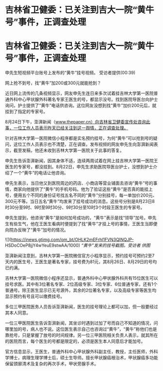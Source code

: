 # 吉林省卫健委：已关注到吉大一院“黄牛号”事件，正调查处理

# 吉林省卫健委：已关注到吉大一院“黄牛号”事件，正调查处理

申先生短视频平台账号上发布的“黄牛”挂号视频。 受访者提供(00:39)

网上抢不到号，找“黄牛”加200或300元就能抢到？

近日网上流传的几条视频显示，网友申先生连日来多次试着挂吉林大学第一医院普通外科中心甲状腺外科著名专家王医生的号，都显示没号。找到医院导医台向护士询问，护士提供了“黄牛”电话供咨询。这位网友没想到找“黄牛”加价200元后，就挂到了指定的专家号。

8月24日下午，澎湃新闻（www.thepaper.cn）向吉林省卫健委宣传处咨询此事，一位工作人员表示昨天已经关注到这一舆情，正在调查处理。

针对吉林大学第一医院微信小程序都是实名预约挂号，为何“黄牛”可以抢到号的疑问，这位工作人员表示也不清楚，正在调查。发布视频的网友申先生向澎湃新闻表示，截至发稿，他还未收到吉林大学第一医院关于此事的答复。

申先生告诉澎湃新闻，因其身体不适，连续两周试着在网上挂吉林大学第一医院王医生的专家号，都没挂到。8月22日，申先生求助医院导医台护士，没想到护士介绍了一个“黄牛”的电话让他咨询。

申先生表示，当日他又到医院周边的药店、小商店等营业铺面去咨询“黄牛”号的事情，商家向他提供了“黄牛”的手机号码。他为了验证这些“黄牛”是否真的能挂上号，便用五个不同的身份证号找五名不同的“黄牛”分别挂号，每一单加价200元、300元不等。当日五名“黄牛”均发来了挂号成功的消息。这些号分别是8月23日8时30分至9时、9时至9时30分、9时30分至10时3个时段王医生的专家号。

申先生提到，他咨询“黄牛”是如何加号成功的，“黄牛”表示是找“领导”加号。申先生有些生气，他在王医生看病时便提到了找“黄牛”才挂上号的事情，王医生当即便向院办反映了“黄牛”加号的情况。

![](https://inews.gtimg.com/om_bt/OHLK2mEFrhl1FVN3QINQJP-
HSDoCOeP8jjY4wYeuE9stwAA/1000) _“黄牛”发来的挂号截图。受访者 供图_

澎湃新闻注意到，吉林大学第一医院微信官方小程序显示，预约挂号可预约2至7天内的医生号，王医生是著名专家，挂号费为81元，其8月26日、8月29日的号均已约满。

吉林大学第一医院微信小程序还显示，普通外科中心甲状腺外科共有15位医生可以挂号求医。其中有3位著名专家、2位高级专家、3位专家、6位普通专家，还有1个普通号。除王医生显示已无号源外，其余的2位著名专家，以及高级专家等医生均显示预约有号且可以缴费挂号。

多位三甲医院医务人员告诉澎湃新闻，医生的挂号理论上都可以加，但一般要经过其本人同意。

一位三甲医院医生告诉澎湃新闻，其坐诊时遇到过加了号而自己不知道的情况，问哪里加的号，病人也不说。这位医生表示自己也咨询过“黄牛”，“黄牛”称他们也是靠抢号，只是掌握了放号的时间规律。另一位三甲医院相关负责人表示，就其所在的医院而言，每个医生的号都是限定的，必须是医生本人同意后才能加号。

官方信息显示，王医生，普通外科中心甲状腺外科副主任，教授，主任医师，外科学博士，病理生理学博士后，硕士生导师。擅长甲状腺癌根治术，甲状腺癌多功能保留颈廓清术及复杂的再次手术，甲状旁腺手术。

